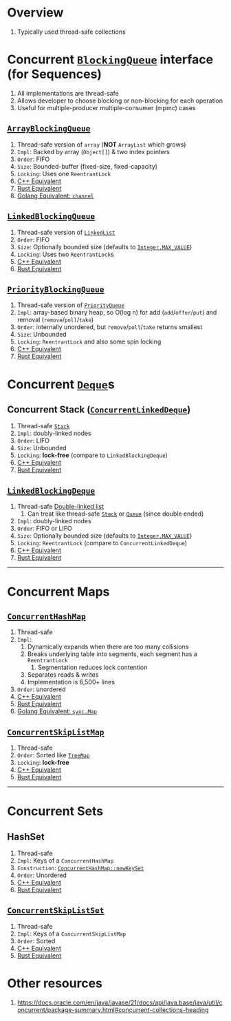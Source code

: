 # Overview
1. Typically used thread-safe collections


# Concurrent [`BlockingQueue`](https://docs.oracle.com/en/java/javase/21/docs/api/java.base/java/util/concurrent/BlockingQueue.html) interface (for Sequences)
1. All implementations are thread-safe
1. Allows developer to choose blocking or non-blocking for each operation
1. Useful for multiple-producer multiple-consumer (mpmc) cases


## [`ArrayBlockingQueue`](https://docs.oracle.com/en/java/javase/21/docs/api/java.base/java/util/concurrent/ArrayBlockingQueue.html)
1. Thread-safe version of `array` (**NOT** `ArrayList` which grows)
1. `Impl`: Backed by array (`Object[]`) & two index pointers
1. `Order`: FIFO
1. `Size`: Bounded-buffer (fixed-size, fixed-capacity)
1. `Locking`: Uses one `ReentrantLock`
1. [C++ Equivalent](TODO)
1. [Rust Equivalent](TODO)
1. [Golang Equivalent: `channel`](../golang/concurrency.channels.md)


## [`LinkedBlockingQueue`](https://docs.oracle.com/en/java/javase/21/docs/api/java.base/java/util/concurrent/LinkedBlockingQueue.html)
1. Thread-safe version of [`LinkedList`](https://docs.oracle.com/en/java/javase/21/docs/api/java.base/java/util/LinkedList.html)
1. `Order`: FIFO
1. `Size`: Optionally bounded size (defaults to [`Integer.MAX_VALUE`](https://docs.oracle.com/en/java/javase/21/docs/api/java.base/java/lang/Integer.html#MAX_VALUE))
1. `Locking`: Uses two `ReentrantLock`s
1. [C++ Equivalent](TODO)
1. [Rust Equivalent](TODO)


## [`PriorityBlockingQueue`](https://docs.oracle.com/en/java/javase/21/docs/api/java.base/java/util/concurrent/PriorityBlockingQueue.html)
1. Thread-safe version of [`PriorityQueue`](https://docs.oracle.com/en/java/javase/21/docs/api/java.base/java/util/PriorityQueue.html)
1. `Impl`: array-based binary heap, so O(log n) for add (`add`/`offer`/`put`) and removal (`remove`/`poll`/`take`)
1. `Order`: internally unordered, but `remove`/`poll`/`take` returns smallest
1. `Size`: Unbounded
1. `Locking`: `ReentrantLock` and also some spin locking
1. [C++ Equivalent](TODO)
1. [Rust Equivalent](TODO)


# Concurrent [`Deque`](https://docs.oracle.com/en/java/javase/21/docs/api/java.base/java/util/Deque.html)s

## Concurrent Stack ([`ConcurrentLinkedDeque`](https://docs.oracle.com/en/java/javase/21/docs/api/java.base/java/util/concurrent/ConcurrentLinkedDeque.html))
1. Thread-safe [`Stack`](https://docs.oracle.com/en/java/javase/21/docs/api/java.base/java/util/Stack.html)
1. `Impl`: doubly-linked nodes
1. `Order`: LIFO
1. `Size`: Unbounded
1. `Locking`: **lock-free** (compare to `LinkedBlockingDeque`)
1. [C++ Equivalent](TODO)
1. [Rust Equivalent](TODO)


## [`LinkedBlockingDeque`](https://docs.oracle.com/en/java/javase/21/docs/api/java.base/java/util/concurrent/LinkedBlockingDeque.html)
1. Thread-safe [Double-linked list](https://docs.oracle.com/en/java/javase/21/docs/api/java.base/java/util/LinkedList.html)
    1. Can treat like thread-safe [`Stack`](https://docs.oracle.com/en/java/javase/21/docs/api/java.base/java/util/Stack.html) or [`Queue`](https://docs.oracle.com/en/java/javase/21/docs/api/java.base/java/util/Queue.html) (since double ended)
1. `Impl`: doubly-linked nodes
1. `Order`: FIFO or LIFO
1. `Size`: Optionally bounded size (defaults to [`Integer.MAX_VALUE`](https://docs.oracle.com/en/java/javase/21/docs/api/java.base/java/lang/Integer.html#MAX_VALUE))
1. `Locking`: `ReentrantLock` (compare to `ConcurrentLinkedDeque`)
1. [C++ Equivalent](TODO)
1. [Rust Equivalent](TODO)


--------

# Concurrent Maps

## [`ConcurrentHashMap`](https://docs.oracle.com/en/java/javase/21/docs/api/java.base/java/util/concurrent/ConcurrentHashMap.html)
1. Thread-safe
1. `Impl`:
    1. Dynamically expands when there are too many collisions
    1. Breaks underlying table into segments, each segment has a `ReentrantLock`
        1. Segmentation reduces lock contention
    1. Separates reads & writes
    1. Implementation is 6,500+ lines
1. `Order`: unordered
1. [C++ Equivalent](TODO)
1. [Rust Equivalent](TODO)
1. [Golang Equivalent: `sync.Map`](https://pkg.go.dev/sync#Map)


## [`ConcurrentSkipListMap`](https://docs.oracle.com/en/java/javase/21/docs/api/java.base/java/util/concurrent/ConcurrentSkipListMap.html)
1. Thread-safe
1. `Order`: Sorted like [`TreeMap`](https://docs.oracle.com/en/java/javase/21/docs/api/java.base/java/util/TreeMap.html)
1. `Locking`: **lock-free**
1. [C++ Equivalent](TODO)
1. [Rust Equivalent](TODO)


--------

# Concurrent Sets

## HashSet
1. Thread-safe
1. `Impl`: Keys of a `ConcurrentHashMap`
1. `Construction`: [`ConcurrentHashMap::newKeySet`](https://docs.oracle.com/en/java/javase/21/docs/api/java.base/java/util/concurrent/ConcurrentHashMap.html#newKeySet())
1. `Order`: Unordered
1. [C++ Equivalent](TODO)
1. [Rust Equivalent](TODO)


## [`ConcurrentSkipListSet`](https://docs.oracle.com/en/java/javase/21/docs/api/java.base/java/util/concurrent/ConcurrentSkipListSet.html)
1. Thread-safe
1. `Impl`: Keys of a `ConcurrentSkipListMap`
1. `Order`: Sorted
1. [C++ Equivalent](TODO)
1. [Rust Equivalent](TODO)


# Other resources
1. https://docs.oracle.com/en/java/javase/21/docs/api/java.base/java/util/concurrent/package-summary.html#concurrent-collections-heading
